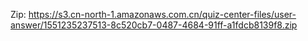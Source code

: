 Zip: https://s3.cn-north-1.amazonaws.com.cn/quiz-center-files/user-answer/1551235237513-8c520cb7-0487-4684-91ff-a1fdcb8139f8.zip